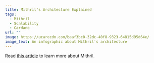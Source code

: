```yaml
---
title: Mithril's Architecture Explained
tags:
  - Mithril
  - Scalability
  - Cardano
url: ""
image: https://ucarecdn.com/baaf3bc0-32dc-40f8-9323-64815d95d64e/
image_text: An infographic about Mithril's architecture
---
```


Read [this article](https://iohk.io/en/blog/posts/2023/07/20/mithril-nears-mainnet-release/) to learn more about Mithril.

